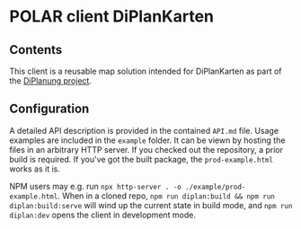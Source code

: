 # POLAR client DiPlanKarten

## Contents

This client is a reusable map solution intended for DiPlanKarten as part of the [DiPlanung project](https://www.diplanung.de/).

## Configuration

A detailed API description is provided in the contained `API.md` file. Usage examples are included in the `example` folder. It can be viewn by hosting the files in an arbitrary HTTP server. If you checked out the repository, a prior build is required. If you've got the built package, the `prod-example.html` works as it is.

NPM users may e.g. run `npx http-server . -o ./example/prod-example.html`. When in a cloned repo, `npm run diplan:build && npm run diplan:build:serve` will wind up the current state in build mode, and `npm run diplan:dev` opens the client in development mode.
